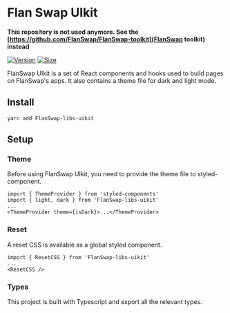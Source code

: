 # Flan Swap UIkit

**This repository is not used anymore. See the [https://github.com/FlanSwap/FlanSwap-toolkit](FlanSwap toolkit) instead**

[![Version](https://img.shields.io/npm/v/FlanSwap-libs-uikit)](https://www.npmjs.com/package/FlanSwap-libs-uikit) [![Size](https://img.shields.io/bundlephobia/min/FlanSwap-libs-uikit)](https://www.npmjs.com/package/FlanSwap-libs-uikit)

FlanSwap UIkit is a set of React components and hooks used to build pages on FlanSwap's apps. It also contains a theme file for dark and light mode.

## Install 

`yarn add FlanSwap-libs-uikit`

## Setup

### Theme

Before using FlanSwap UIkit, you need to provide the theme file to styled-component.

```
import { ThemeProvider } from 'styled-components'
import { light, dark } from 'FlanSwap-libs-uikit'
...
<ThemeProvider theme={isDark}>...</ThemeProvider>
```

### Reset

A reset CSS is available as a global styled component.

```
import { ResetCSS } from 'FlanSwap-libs-uikit'
...
<ResetCSS />
```

### Types

This project is built with Typescript and export all the relevant types.
